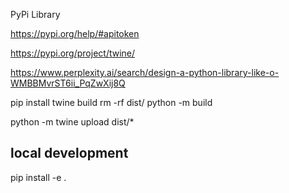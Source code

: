 PyPi Library

https://pypi.org/help/#apitoken

https://pypi.org/project/twine/

https://www.perplexity.ai/search/design-a-python-library-like-o-WMBBMvrST6ii_PqZwXij8Q

pip install twine build
rm -rf dist/
 python -m build

python -m twine upload dist/*



## local development
pip install -e .